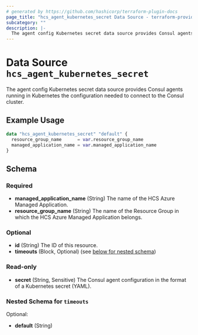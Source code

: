 ```yaml
---
# generated by https://github.com/hashicorp/terraform-plugin-docs
page_title: "hcs_agent_kubernetes_secret Data Source - terraform-provider-hcs"
subcategory: ""
description: |-
  The agent config Kubernetes secret data source provides Consul agents running in Kubernetes the configuration needed to connect to the Consul cluster.
---
```


# Data Source `hcs_agent_kubernetes_secret`

The agent config Kubernetes secret data source provides Consul agents running in Kubernetes the configuration needed to connect to the Consul cluster.

## Example Usage

```terraform
data "hcs_agent_kubernetes_secret" "default" {
  resource_group_name      = var.resource_group_name
  managed_application_name = var.managed_application_name
}
```

<!-- schema generated by tfplugindocs -->
## Schema

### Required

- **managed_application_name** (String) The name of the HCS Azure Managed Application.
- **resource_group_name** (String) The name of the Resource Group in which the HCS Azure Managed Application belongs.

### Optional

- **id** (String) The ID of this resource.
- **timeouts** (Block, Optional) (see [below for nested schema](#nestedblock--timeouts))

### Read-only

- **secret** (String, Sensitive) The Consul agent configuration in the format of a Kubernetes secret (YAML).

<a id="nestedblock--timeouts"></a>
### Nested Schema for `timeouts`

Optional:

- **default** (String)


